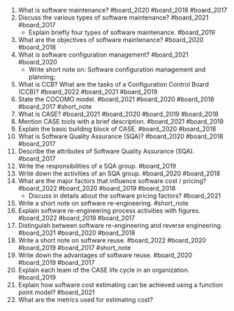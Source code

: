 1. What is software maintenance? #board_2020 #board_2018 #board_2017 
2. Discuss the various types of software maintenance? #board_2021 #board_2017 
	- Explain briefly four types of software maintenance. #board_2019 
3. What are the objectives of software maintenance? #board_2020 #board_2018 
4. What is software configuration management? #board_2021 #board_2020 
	- Write short note on: Software configuration management and planning;
5. What is CCB? What are the tasks of a Configuration Control Board (CCB)?  #board_2022 #board_2021 #board_2019 
6. State the COCOMO model. #board_2021 #board_2020 #board_2018 #board_2017 #short_note 
7. What is CASE? #board_2021 #board_2020 #board_2019 #board_2018 
8. Mention CASE tools with a brief description. #board_2021 #board_2019 
9. Explain the basic building block of CASE. #board_2020 #board_2018 
10. What is Software Quality Assurance (SQA)? #board_2020 #board_2018 #board_2017 
11. Describe the attributes of Software Quality Assurance (SQA). #board_2017 
12. Write the responsibilities of a SQA group. #board_2019
13. Write down the activities of an SQA group. #board_2020 #board_2018 
14. What are the major factors that influence software cost / pricing? #board_2022 #board_2020 #board_2019 #board_2018 
	- Discuss in details about the software pricing factors? #board_2021 
15. Write a short note on software re-engineering. #short_note 
16. Explain software re-engineering process activities with figures. #board_2022 #board_2019 #board_2017 
17. Distinguish between software re-engineering and reverse engineering. #board_2021 #board_2020 #board_2018 
18. Write a short note on software reuse. #board_2022 #board_2020 #board_2019 #board_2017 #short_note 
19. Write down the advantages of software reuse. #board_2020 #board_2019 #board_2017 
20. Explain each team of the CASE life cycle in an organization. #board_2019 
21. Explain how software cost estimating can be achieved using a function point model? #board_2021 
22. What are the metrics used for estimating cost? 